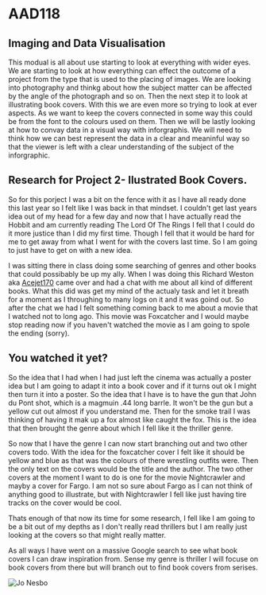 # AAD118

 Imaging and Data Visualisation
 ------------------------------
 
This modual is all about use starting to look at everything with wider eyes. We are starting to look at how everything can effect the outcome of a project from the type that is used to the placing of images. We are looking into photography and thinkg about how the subject matter can be affected by the angle of the photograph and so on. Then the next step it to look at illustrating book covers. With this we are even more so trying to look at ever aspects. As we want to keep the covers connected in some way this could be from the font to the colours used on them. Then we will be lastly looking at how to convay data in a visual way with inforgraphis. We will need to think how we can best represent the data in a clear and meaninful way so that the viewer is left with a clear understanding of the subject of the inforgraphic.  
 
 
 Research for Project 2- Ilustrated Book Covers.
 -----------------------------------------------
 
 So for this porject I was a bit on the fence with it as I have all ready done this last year so I felt like I was back in that mindset. I couldn't get last years idea out of my head for a few day and now that I have actually read the Hobbit and am currently reading The Lord Of The Rings I fell that I could do it more justice than I did my first time. Though I fell that it would be hard for me to get away from what I went for with the covers last time. So I am going to just have to get on with a new idea.
 
I was sitting there in class doing some searching of genres and other books that could possibably be up my ally. When I was doing this Richard Weston aka [Acejet170](http://www.acejet170.typepad.com/) came over and had a chat with me about all kind of different books. What this did was get my mind of the actualy task and let it breath for a moment as I throughing to many logs on it and it was goind out. So after the chat we had I felt something coming back to me about a movie that I watched not to long ago. This movie was Foxcatcher and I would maybe stop reading now if you haven't watched the movie as I am going to spole the ending (sorry).

You watched it yet?
-------------------

So the idea that I had when I had just left the cinema was actually a poster idea but I am going to adapt it into a book cover and if it turns out ok I might then turn it into a poster. So the idea that I have is to have the gun that John du Pont shot, which is a magmuin .44 long barrle. It won't be the gun but a yellow cut out almost if you understand me. Then for the smoke trail I was thinking of having it mak up a fox almost like caught the fox. This is the idea that then brought the genre about which I fell like it the thriller genre.

So now that I have the genre I can now start branching out and two other covers todo. With the idea for the foxcatcher cover I felt like it should be yellow and blue as that was the colours of there wrestling outfits were. Then the only text on the covers would be the title and the author. The two other covers at the moment I want to do is one for the movie Nightcrawler and mayby a cover for Fargo. I am not so sure about Fargo as I can not think of anything good to illustrate, but with Nightcrawler I fell like just having tire tracks on the cover would be cool.

Thats enough of that now its time for some research, I fell like I am going to be a bit out of my depths as I don't really read thrillers but I am really just looking at the covers so that might really matter.

As all ways I have went on a massive Google search to see what book covers I can draw inspiration from. Sense my genre is thriller I will focuse on book covers from there but will branch out to find book covers from serises. 

![Jo Nesbo](http://www.tatteredcover.com/files/tatteredcover/9780307960474.jpg)

